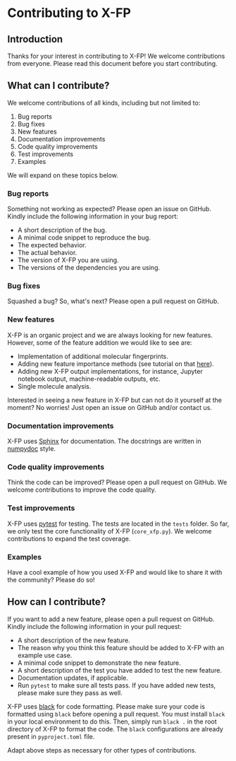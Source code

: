 # Contributing to X-FP

## Introduction
Thanks for your interest in contributing to X-FP! We welcome contributions from everyone. Please read this document before you start contributing.


## What can I contribute?
We welcome contributions of all kinds, including but not limited to:

1. Bug reports
2. Bug fixes
3. New features
4. Documentation improvements
5. Code quality improvements
6. Test improvements
7. Examples

We will expand on these topics below.

### Bug reports
Something not working as expected? Please open an issue on GitHub. Kindly include the following information in your bug report:

- A short description of the bug.
- A minimal code snippet to reproduce the bug.
- The expected behavior.
- The actual behavior.
- The version of X-FP you are using.
- The versions of the dependencies you are using.

### Bug fixes
Squashed a bug? So, what's next? Please open a pull request on GitHub. 

### New features
X-FP is an organic project and we are always looking for new features. 
However, some of the feature addition we would like to see are:

- Implementation of additional molecular fingerprints.
- Adding new feature importance methods (see tutorial on that [here](https://github.com/czodrowskilab/x-fp/blob/contributing/adding_feature_importance_method.md)).
- Adding new X-FP output implementations, for instance, Jupyter notebook output, machine-readable outputs, etc.
- Single molecule analysis.

Interested in seeing a new feature in X-FP but can not do it yourself at the moment? No worries! Just open an issue on GitHub and/or contact us.

### Documentation improvements
X-FP uses [Sphinx](https://www.sphinx-doc.org/en/master/) for documentation. The docstrings are written in [numpydoc](https://numpydoc.readthedocs.io/en/latest/format.html) style.

### Code quality improvements
Think the code can be improved? Please open a pull request on GitHub. We welcome contributions to improve the code quality.

### Test improvements
X-FP uses [pytest](https://docs.pytest.org/en) for testing. The tests are located in the `tests` folder. So far, we only test the core functionality of X-FP (`core_xfp.py`). We welcome contributions to expand the test coverage.

### Examples
Have a cool example of how you used X-FP and would like to share it with the community? Please do so!


## How can I contribute?

If you want to add a new feature, please open a pull request on GitHub. Kindly include the following information in your pull request:

- A short description of the new feature.
- The reason why you think this feature should be added to X-FP with an example use case.
- A minimal code snippet to demonstrate the new feature.
- A short description of the test you have added to test the new feature.
- Documentation updates, if applicable.
- Run `pytest` to make sure all tests pass. If you have added new tests, please make sure they pass as well.

X-FP uses [black](https://github.com/psf/black) for code formatting. Please make sure your code is formatted using `black` before opening a pull request. You must install `black` in your local environment to do this. Then, simply run `black .` in the root directory of X-FP to format the code. The `black` configurations are already present in `pyproject.toml` file. 

Adapt above steps as necessary for other types of contributions.